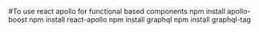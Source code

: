 
#To use react apollo for functional based components
npm install apollo-boost
npm install react-apollo
npm install graphql
npm install graphql-tag


